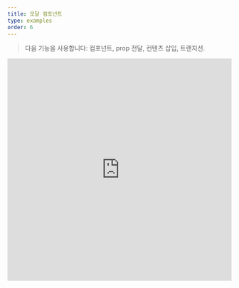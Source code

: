```yaml
---
title: 모달 컴포넌트
type: examples
order: 6
---
```


> 다음 기능을 사용합니다: 컴포넌트, prop 전달, 컨텐츠 삽입, 트랜지션.

<iframe width="100%" height="500" src="https://jsfiddle.net/yyx990803/mwLbw11k/embedded/result,html,js,css" allowfullscreen="allowfullscreen" frameborder="0"></iframe>
